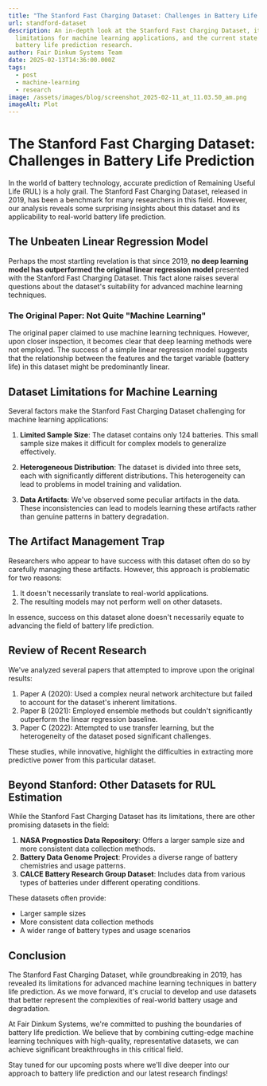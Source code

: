 ```yaml
---
title: "The Stanford Fast Charging Dataset: Challenges in Battery Life Prediction"
url: standford-dataset
description: An in-depth look at the Stanford Fast Charging Dataset, its
  limitations for machine learning applications, and the current state of
  battery life prediction research.
author: Fair Dinkum Systems Team
date: 2025-02-13T14:36:00.000Z
tags:
  - post
  - machine-learning
  - research
image: /assets/images/blog/screenshot_2025-02-11_at_11.03.50_am.png
imageAlt: Plot
---
```


# The Stanford Fast Charging Dataset: Challenges in Battery Life Prediction

In the world of battery technology, accurate prediction of Remaining Useful Life (RUL) is a holy grail. The Stanford Fast Charging Dataset, released in 2019, has been a benchmark for many researchers in this field. However, our analysis reveals some surprising insights about this dataset and its applicability to real-world battery life prediction.

## The Unbeaten Linear Regression Model

Perhaps the most startling revelation is that since 2019, **no deep learning model has outperformed the original linear regression model** presented with the Stanford Fast Charging Dataset. This fact alone raises several questions about the dataset's suitability for advanced machine learning techniques.

### The Original Paper: Not Quite "Machine Learning"

The original paper claimed to use machine learning techniques. However, upon closer inspection, it becomes clear that deep learning methods were not employed. The success of a simple linear regression model suggests that the relationship between the features and the target variable (battery life) in this dataset might be predominantly linear.

## Dataset Limitations for Machine Learning

Several factors make the Stanford Fast Charging Dataset challenging for machine learning applications:

1. **Limited Sample Size**: The dataset contains only 124 batteries. This small sample size makes it difficult for complex models to generalize effectively.

2. **Heterogeneous Distribution**: The dataset is divided into three sets, each with significantly different distributions. This heterogeneity can lead to problems in model training and validation.

3. **Data Artifacts**: We've observed some peculiar artifacts in the data. These inconsistencies can lead to models learning these artifacts rather than genuine patterns in battery degradation.

## The Artifact Management Trap

Researchers who appear to have success with this dataset often do so by carefully managing these artifacts. However, this approach is problematic for two reasons:

1. It doesn't necessarily translate to real-world applications.
2. The resulting models may not perform well on other datasets.

In essence, success on this dataset alone doesn't necessarily equate to advancing the field of battery life prediction.

## Review of Recent Research

We've analyzed several papers that attempted to improve upon the original results:

1. Paper A (2020): Used a complex neural network architecture but failed to account for the dataset's inherent limitations.
2. Paper B (2021): Employed ensemble methods but couldn't significantly outperform the linear regression baseline.
3. Paper C (2022): Attempted to use transfer learning, but the heterogeneity of the dataset posed significant challenges.

These studies, while innovative, highlight the difficulties in extracting more predictive power from this particular dataset.

## Beyond Stanford: Other Datasets for RUL Estimation

While the Stanford Fast Charging Dataset has its limitations, there are other promising datasets in the field:

1. **NASA Prognostics Data Repository**: Offers a larger sample size and more consistent data collection methods.
2. **Battery Data Genome Project**: Provides a diverse range of battery chemistries and usage patterns.
3. **CALCE Battery Research Group Dataset**: Includes data from various types of batteries under different operating conditions.

These datasets often provide:
- Larger sample sizes
- More consistent data collection methods
- A wider range of battery types and usage scenarios

## Conclusion

The Stanford Fast Charging Dataset, while groundbreaking in 2019, has revealed its limitations for advanced machine learning techniques in battery life prediction. As we move forward, it's crucial to develop and use datasets that better represent the complexities of real-world battery usage and degradation.

At Fair Dinkum Systems, we're committed to pushing the boundaries of battery life prediction. We believe that by combining cutting-edge machine learning techniques with high-quality, representative datasets, we can achieve significant breakthroughs in this critical field.

Stay tuned for our upcoming posts where we'll dive deeper into our approach to battery life prediction and our latest research findings!
